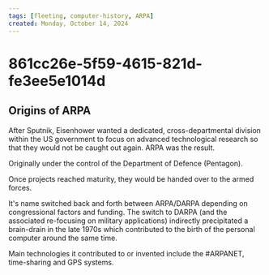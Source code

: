 ```yaml
---
tags: [fleeting, computer-history, ARPA]
created: Monday, October 14, 2024
---
```


# 861cc26e-5f59-4615-821d-fe3ee5e1014d

## Origins of ARPA

After Sputnik, Eisenhower wanted a dedicated, cross-departmental division within
the US government to focus on advanced technological research so that they would
not be caught out again. ARPA was the result.

Originally under the control of the Department of Defence (Pentagon).

Once projects reached maturity, they would be handed over to the armed forces.

It's name switched back and forth between ARPA/DARPA depending on congressional
factors and funding. The switch to DARPA (and the associated re-focusing on
military applications) indirectly precipitated a brain-drain in the late 1970s
which contributed to the birth of the personal computer around the same time.

Main technologies it contributed to or invented include the #ARPANET,
time-sharing and GPS systems.
